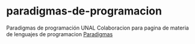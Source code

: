 # paradigmas-de-programacion
Paradigmas de programación UNAL
Colaboracion para pagina de materia de lenguajes de programacion
[Paradigmas](http://ferestrepoca.github.io/paradigmas-de-programacion/index.html)
